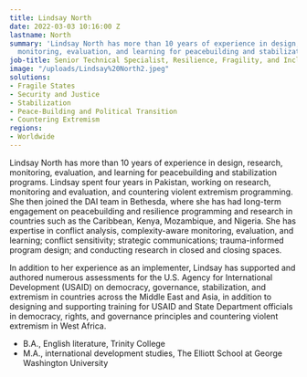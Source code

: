 ```yaml
---
title: Lindsay North
date: 2022-03-03 10:16:00 Z
lastname: North
summary: 'Lindsay North has more than 10 years of experience in design, research,
  monitoring, evaluation, and learning for peacebuilding and stabilization programs. '
job-title: Senior Technical Specialist, Resilience, Fragility, and Inclusion
image: "/uploads/Lindsay%20North2.jpeg"
solutions:
- Fragile States
- Security and Justice
- Stabilization
- Peace-Building and Political Transition
- Countering Extremism
regions:
- Worldwide
---
```


Lindsay North has more than 10 years of experience in design, research, monitoring, evaluation, and learning for peacebuilding and stabilization programs. Lindsay spent four years in Pakistan, working on research, monitoring and evaluation, and countering violent extremism programming. She then joined the DAI team in Bethesda, where she has had long-term engagement on peacebuilding and resilience programming and research in countries such as the Caribbean, Kenya, Mozambique, and Nigeria. She has expertise in conflict analysis, complexity-aware monitoring, evaluation, and learning; conflict sensitivity; strategic communications; trauma-informed program design; and conducting research in closed and closing spaces.

In addition to her experience as an implementer, Lindsay has supported and authored numerous assessments for the U.S. Agency for International Development (USAID) on democracy, governance, stabilization, and extremism in countries across the Middle East and Asia, in addition to designing and supporting training for USAID and State Department officials in democracy, rights, and governance principles and countering violent extremism in West Africa.

* B.A., English literature, Trinity College
* M.A., international development studies, The Elliott School at George Washington University